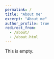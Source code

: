 ```yaml
---
permalink: /
title: "About me"
excerpt: "About me"
author_profile: true
redirect_from: 
  - /about/
  - /about.html
---
```


This is empty.
